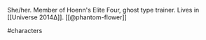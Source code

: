 She/her. Member of Hoenn's Elite Four, ghost type trainer. Lives in   [[Universe 2014Δ]]. [[@phantom-flower]]

#characters 
